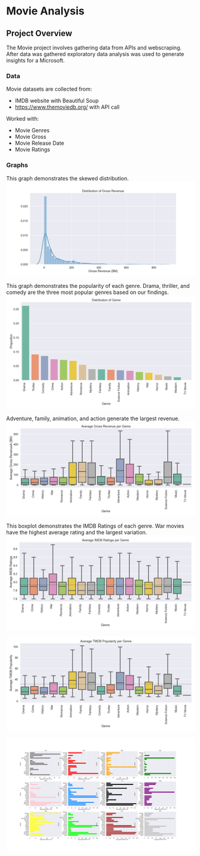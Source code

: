 # Movie Analysis

## Project Overview

The Movie project involves gathering data from APIs and webscraping. After data was gathered exploratory data analysis was used to generate insights for a Microsoft. 

### Data

Movie datasets are collected from:

* IMDB website with Beautiful Soup
* https://www.themoviedb.org/ with API call

Worked with:
* Movie Genres
* Movie Gross
* Movie Release Date
* Movie Ratings


### Graphs

This graph demonstrates the skewed distribution. 
![gross_earnings_distribution](gross_earnings_distribution.jpg)

This graph demonstrates the popularity of each genre. Drama, thriller, and comedy are the three most popular genres based on our findings. 
![distribution_genre](Distribution_genre.png)

Adventure, family, animation, and action generate the largest revenue. 
![average_gross_earnings](Average_Gross_Earnings.png)

This boxplot demonstrates the IMDB Ratings of each genre. War movies have the highest average rating and the largest variation. 
![average_rating](Average_IMDB_Ratings.png)


![TMDB_popularity](Average_TMDB_Popularity.png)

![month_genre_gross_median](month_genre_gross_median.png)
